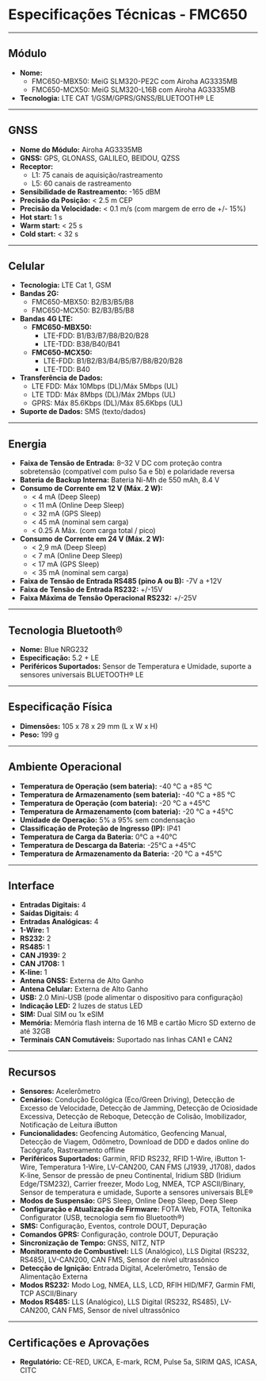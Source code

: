 # Especificações Técnicas - FMC650

---

## Módulo

* **Nome:**
    * FMC650-MBX50: MeiG SLM320-PE2C com Airoha AG3335MB
    * FMC650-MCX50: MeiG SLM320-L16B com Airoha AG3335MB
* **Tecnologia:** LTE CAT 1/GSM/GPRS/GNSS/BLUETOOTH® LE

---

## GNSS

* **Nome do Módulo:** Airoha AG3335MB
* **GNSS:** GPS, GLONASS, GALILEO, BEIDOU, QZSS
* **Receptor:**
    * L1: 75 canais de aquisição/rastreamento
    * L5: 60 canais de rastreamento
* **Sensibilidade de Rastreamento:** -165 dBM
* **Precisão da Posição:** < 2.5 m CEP
* **Precisão da Velocidade:** < 0.1 m/s (com margem de erro de +/- 15%)
* **Hot start:** 1 s
* **Warm start:** < 25 s
* **Cold start:** < 32 s

---

## Celular

* **Tecnologia:** LTE Cat 1, GSM
* **Bandas 2G:**
    * FMC650-MBX50: B2/B3/B5/B8
    * FMC650-MCX50: B2/B3/B5/B8
* **Bandas 4G LTE:**
    * **FMC650-MBX50:**
        * LTE-FDD: B1/B3/B7/B8/B20/B28
        * LTE-TDD: B38/B40/B41
    * **FMC650-MCX50:**
        * LTE-FDD: B1/B2/B3/B4/B5/B7/B8/B20/B28
        * LTE-TDD: B40
* **Transferência de Dados:**
    * LTE FDD: Máx 10Mbps (DL)/Máx 5Mbps (UL)
    * LTE TDD: Máx 8Mbps (DL)/Máx 2Mbps (UL)
    * GPRS: Máx 85.6Kbps (DL)/Máx 85.6Kbps (UL)
* **Suporte de Dados:** SMS (texto/dados)

---

## Energia

* **Faixa de Tensão de Entrada:** 8–32 V DC com proteção contra sobretensão (compatível com pulso 5a e 5b) e polaridade reversa
* **Bateria de Backup Interna:** Bateria Ni-Mh de 550 mAh, 8.4 V
* **Consumo de Corrente em 12 V (Máx. 2 W):**
    * < 4 mA (Deep Sleep)
    * < 11 mA (Online Deep Sleep)
    * < 32 mA (GPS Sleep)
    * < 45 mA (nominal sem carga)
    * < 0.25 A Máx. (com carga total / pico)
* **Consumo de Corrente em 24 V (Máx. 2 W):**
    * < 2,9 mA (Deep Sleep)
    * < 7 mA (Online Deep Sleep)
    * < 17 mA (GPS Sleep)
    * < 35 mA (nominal sem carga)
* **Faixa de Tensão de Entrada RS485 (pino A ou B):** -7V a +12V
* **Faixa de Tensão de Entrada RS232:** +/-15V
* **Faixa Máxima de Tensão Operacional RS232:** +/-25V

---

## Tecnologia Bluetooth®

* **Nome:** Blue NRG232
* **Especificação:** 5.2 + LE
* **Periféricos Suportados:** Sensor de Temperatura e Umidade, suporte a sensores universais BLUETOOTH® LE

---

## Especificação Física

* **Dimensões:** 105 x 78 x 29 mm (L x W x H)
* **Peso:** 199 g

---

## Ambiente Operacional

* **Temperatura de Operação (sem bateria):** -40 °C a +85 °C
* **Temperatura de Armazenamento (sem bateria):** -40 °C a +85 °C
* **Temperatura de Operação (com bateria):** -20 °C a +45°C
* **Temperatura de Armazenamento (com bateria):** -20 °C a +45°C
* **Umidade de Operação:** 5% a 95% sem condensação
* **Classificação de Proteção de Ingresso (IP):** IP41
* **Temperatura de Carga da Bateria:** 0°C a +40°C
* **Temperatura de Descarga da Bateria:** -25°C a +45°C
* **Temperatura de Armazenamento da Bateria:** -20 °C a +45°C

---

## Interface

* **Entradas Digitais:** 4
* **Saídas Digitais:** 4
* **Entradas Analógicas:** 4
* **1-Wire:** 1
* **RS232:** 2
* **RS485:** 1
* **CAN J1939:** 2
* **CAN J1708:** 1
* **K-line:** 1
* **Antena GNSS:** Externa de Alto Ganho
* **Antena Celular:** Externa de Alto Ganho
* **USB:** 2.0 Mini-USB (pode alimentar o dispositivo para configuração)
* **Indicação LED:** 2 luzes de status LED
* **SIM:** Dual SIM ou 1x eSIM
* **Memória:** Memória flash interna de 16 MB e cartão Micro SD externo de até 32GB
* **Terminais CAN Comutáveis:** Suportado nas linhas CAN1 e CAN2

---

## Recursos

* **Sensores:** Acelerômetro
* **Cenários:** Condução Ecológica (Eco/Green Driving), Detecção de Excesso de Velocidade, Detecção de Jamming, Detecção de Ociosidade Excessiva, Detecção de Reboque, Detecção de Colisão, Imobilizador, Notificação de Leitura iButton
* **Funcionalidades:** Geofencing Automático, Geofencing Manual, Detecção de Viagem, Odômetro, Download de DDD e dados online do Tacógrafo, Rastreamento offline
* **Periféricos Suportados:** Garmin, RFID RS232, RFID 1-Wire, iButton 1-Wire, Temperatura 1-Wire, LV-CAN200, CAN FMS (J1939, J1708), dados K-line, Sensor de pressão de pneu Continental, Iridium SBD (Iridium Edge/TSM232), Carrier freezer, Modo Log, NMEA, TCP ASCII/Binary, Sensor de temperatura e umidade, Suporte a sensores universais BLE®
* **Modos de Suspensão:** GPS Sleep, Online Deep Sleep, Deep Sleep
* **Configuração e Atualização de Firmware:** FOTA Web, FOTA, Teltonika Configurator (USB, tecnologia sem fio Bluetooth®)
* **SMS:** Configuração, Eventos, controle DOUT, Depuração
* **Comandos GPRS:** Configuração, controle DOUT, Depuração
* **Sincronização de Tempo:** GNSS, NITZ, NTP
* **Monitoramento de Combustível:** LLS (Analógico), LLS Digital (RS232, RS485), LV-CAN200, CAN FMS, Sensor de nível ultrassônico
* **Detecção de Ignição:** Entrada Digital, Acelerômetro, Tensão de Alimentação Externa
* **Modos RS232:** Modo Log, NMEA, LLS, LCD, RFIH HID/MF7, Garmin FMI, TCP ASCII/Binary
* **Modos RS485:** LLS (Analógico), LLS Digital (RS232, RS485), LV-CAN200, CAN FMS, Sensor de nível ultrassônico

---

## Certificações e Aprovações

* **Regulatório:** CE-RED, UKCA, E-mark, RCM, Pulse 5a, SIRIM QAS, ICASA, CITC
